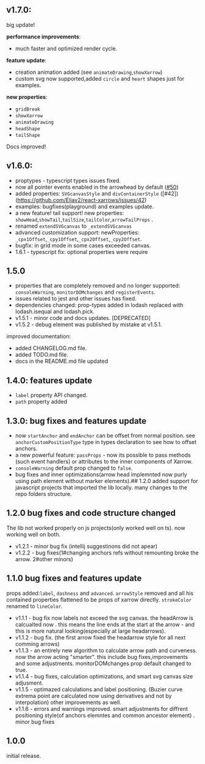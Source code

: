 ## v1.7.0:

big update!

**performance improvements**:

- much faster and optimized render cycle.

**feature update**:

- creation animation added (see `animateDrawing`,`showXarrow`)
- custom svg now supported,added `circle` and `heart` shapes just for examples.

**new properties**:

- `gridBreak`
- `showXarrow`
- `animateDrawing`
- `headShape`
- `tailShape`

Docs improved!

## v1.6.0:

- proptypes - typescript types issues fixed.
- now all pointer events enabled in the arrowhead by default ([#50](https://github.com/Eliav2/react-xarrows/issues/50))
- added properties: `SVGcanvasStyle` and `divContainerStyle` ([#42])(https://github.com/Eliav2/react-xarrows/issues/42)
- examples: bugfixes(playground) and examples update.
- a new feature! tail support!  new properties: `showHead`,`showTail`,`tailSize`,`tailColor`,`arrowTailProps` .
- renamed `extendSVGcanvas` to `_extendSVGcanvas`
- advanced customization support: newProperties: `_cpx1Offset`,`_cpy1Offset`,`_cpx2Offset`,`_cpy2Offset`.
- bugfix: in grid mode in some cases exceeded canvas.
- 1.6.1 - typescript fix: optional properties were require

## 1.5.0

- properties that are completely removed and no longer supported: `consoleWarning`, `monitorDOMchanges`
  and `registerEvents`.
- issues related to jest and other issues has fixed.
- dependencies changed: prop-types added in lodash replaced with lodash.isequal and lodash.pick.
- v1.5.1 - minor code and docs updates. [DEPRECATED]
- v1.5.2 - debug element was published by mistake at v1.5.1.

improved documentation:

- added CHANGELOG.md file.
- added TODO.md file.
- docs in the README.md file updated

## 1.4.0: features update

- `label` property API changed.
- `path` property added

## 1.3.0: bug fixes and features update

- now `startAnchor` and `endAnchor` can be offset from normal position. see `anchorCustomPositionType` type in types
  declaration to see how to offset anchors.
- a new powerful feature: `passProps` - now its possible to pass methods (such event handlers) or attributes to the
  inner components of Xarrow.
- `consoleWarning` default prop changed to `false`.
- bug fixes and inner optimizations(arrow head implemnted now purly using path element without marker elements).## 1.2.0
  added support for javascript projects that imported the lib locally. many changes to the repo folders structure.

## 1.2.0 bug fixes and code structure changed

The lib not worked properly on js projects(only worked well on ts). now working well on both.

- v1.2.1 - minor bug fix (intellij suggestinons did not apear)
- v1.2.2 - bug fixes(1#changing anchors refs without remounting broke the arrow. 2#other minors)

## 1.1.0 bug fixes and features update

props added:`label`, `dashness` and `advanced`.
`arrowStyle` removed and all his contained properties flattened to be props of xarrow directly. `strokeColor` renamed
to `lineColor`.

- v1.1.1 - bug fix now labels not exceed the svg canvas. the headArrow is calcualted now . this means the line ends at
  the start at the arrow - and this is more natural looking(especially at large headarrows).
- v1.1.2 - bug fix. (the first arrow fixed the headarrow style for all next comming arrows)
- v1.1.3 - an entirely new algorithm to calculate arrow path and curveness. now the arrow acting "smarter". this include
  bug fixes,improvements and some adjustments. monitorDOMchanges prop default changed to true.
- v1.1.4 - bug fixes, calculation optimizations, and smart svg canvas size adjusment.
- v1.1.5 - optimazed calculations and label positioning. (Buzier curve extrema point are calculated now using
  derivatives and not by interpolation) other improvements as well.
- v1.1.6 - errors and warnings improved. smart adjustments for diffrent positioning style(of anchors elemntes and common
  ancestor element) . minor bug fixes

## 1.0.0

initial release.
